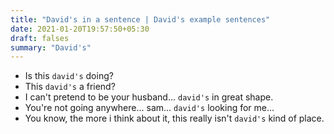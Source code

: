 ```yaml
---
title: "David's in a sentence | David's example sentences"
date: 2021-01-20T19:57:50+05:30
draft: falses
summary: "David's"
---
```

- Is this `david's` doing?
- This `david's` a friend?
- I can't pretend to be your husband... `david's` in great shape.
- You're not going anywhere... sam... `david's` looking for me...
- You know, the more i think about it, this really isn't `david's` kind of place.
                 
